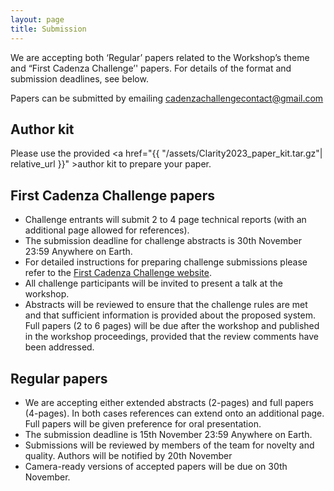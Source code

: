 ```yaml
---
layout: page
title: Submission
---
```


<p/>We are accepting both ‘Regular’ papers related to the Workshop’s theme and “First Cadenza Challenge’' papers. 
For details of the format and submission deadlines, see below.

Papers can be submitted by emailing <a href="cadenzachallengecontact@gmail.com">
cadenzachallengecontact@gmail.com
</a>

<h2>Author kit</h2>

Please use the provided <a href="{{ "/assets/Clarity2023_paper_kit.tar.gz"| relative_url }}" >author kit</a> to prepare your paper.

<h2>First Cadenza Challenge papers</h2>
<ul>
<li/>Challenge entrants will submit 2 to 4 page technical reports (with an additional page allowed for references).
<li/>The submission deadline for challenge abstracts is 30th November 23:59 Anywhere on Earth.
<li/>For detailed instructions for preparing challenge submissions please refer to the <a href="https://cadenzachallenge.org/docs/cadenza1/cc1_intro">First Cadenza Challenge website</a>.
<li/>All challenge participants will be invited to present a talk at the workshop.
<li/>Abstracts will be reviewed to ensure that the challenge rules are met and that sufficient information is provided about the proposed system. Full papers (2 to 6 pages) will be due after the workshop and published in the workshop proceedings, provided that the review comments have been addressed.
</ul>

<h2>Regular papers</h2>
<ul>
<li/>We are accepting either extended abstracts (2-pages) and full papers (4-pages). In both cases references can extend onto an additional page. Full papers will be given preference for oral presentation.
<li/>The submission deadline is 15th November 23:59 Anywhere on Earth.
<li/>Submissions will be reviewed by members of the team for novelty and quality. Authors will be notified by 20th November
<li/>Camera-ready versions of accepted papers will be due on 30th November.
</ul>